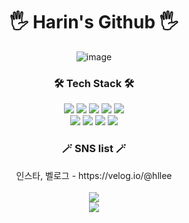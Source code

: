 <div align="center">
  
<!-- ![header](https://capsule-render.vercel.app/api?type=Waving&color=F1BDB0&height=200&section=header&text=하린's&nbsp;github&fontColor=ffffff&fontSize=70&animation=fadeIn&fontAlignY=55) -->

  <h1> 🖐️ Harin's Github 🖐️</h1>
  
<!--[![Hits](https://hits.seeyoufarm.com/api/count/incr/badge.svg?url=https://github.com/hlleee&count_bg=%23E46F90&title_bg=%23555555&icon=github.svg&icon_color=%23E7E7E7&title=hits&edge_flat=false)](https://hits.seeyoufarm.com) -->


  ![image](https://github.com/hlleee/hlleee/assets/102509224/477ebf05-9ff0-4dd6-a416-cba05fc9b439)


  
<h3 align="center"> 🛠 Tech Stack 🛠 </h3>
<img src="https://img.shields.io/badge/c-A8B9CC?style=for-the-badge&logo=C&logoColor=white">
<img src="https://img.shields.io/badge/JAVA-007396?style=for-the-badge&logo=java&logoColor=white">
<img src="https://img.shields.io/badge/android-3DDC84?style=for-the-badge&logo=android&logoColor=white">
<img src="https://img.shields.io/badge/javascript-F7DF1E?style=for-the-badge&logo=javascript&logoColor=black">
<img src="https://img.shields.io/badge/node.js-339933?style=for-the-badge&logo=nodedotjs&logoColor=white">
<br>
<img src="https://img.shields.io/badge/html-E34F26?style=for-the-badge&logo=html5&logoColor=white">
<img src="https://img.shields.io/badge/css-1572B6?style=for-the-badge&logo=css3&logoColor=white">
<img src="https://img.shields.io/badge/oracle-F80000?style=for-the-badge&logo=oracle&logoColor=white">
<img src="https://img.shields.io/badge/mysql-4479A1?style=for-the-badge&logo=mysql&logoColor=white">



<br>

<h3 align="center"> 🪄 SNS list 🪄 </h3>
<!-- <a href="https://instagram.com/alpox.dev">
    <img 
        src="http://img.shields.io/badge/-Instagram-black?style=flat&logo=Instagram&link=https://instagram.com/alpox.dev/"
        style="height : auto; margin-left : 10px; margin-right : 10px;"/>
</a> -->
인스타, 벨로그 - https://velog.io/@hllee



<br>
<br>

<!-- [하린's GitHub stats](https://github-readme-stats.vercel.app/api?username=hlleee&show_icons=true&theme=gruvbox_light) -->



<img src="https://github-readme-stats.vercel.app/api/top-langs/?username=hlleee&layout=compact">
  
<br>
  
<img src="https://ghchart.rshah.org/ffa500/hlleee" />
<!-- FFA500 -->

</div>


